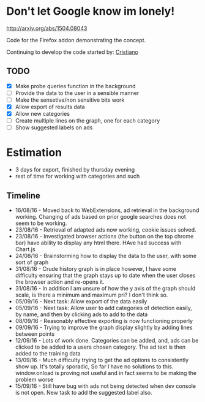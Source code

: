 # Don't let Google know im lonely!

http://arxiv.org/abs/1504.08043

Code for the Firefox addon demonstrating the concept.

Continuing to develop the code started by: [Cristiano](https://github.com/guimarac)

## TODO

- [x] Make probe queries function in the background
- [ ] Provide the data to the user in a sensible manner
- [ ] Make the sensetive/non sensitive bits work
- [x] Allow export of results data
- [x] Allow new categories
- [ ] Create multiple lines on the graph, one for each category
- [ ] Show suggested labels on ads

# Estimation
- 3 days for export, finished by thursday evening
- rest of time for working with categories and such


## Timeline


- 16/08/16 - Moved back to WebExtensions, ad retrieval in the background working. Changing of ads based on prior google searches does not seem to be working.
- 23/08/16 -  Retrieval of adapted ads now working, cookie issues solved.
- 23/08/16 - Investigated browser actions (the button on the top chrome bar) have ability to display any html there. HAve had success with Chart.js
- 24/08/16 -  Brainstorming how to display the data to the user, with some sort of graph
- 31/08/16 - Crude history graph is in place however, I have some difficulty ensuring that the graph stays up to date when the user closes the browser action and re-opens it.
- 31/08/16 - In addition I am unsure of how the y axis of the graph should scale, is there a minimum and maximum pri? I don't think so.
- 05/09/16 - Next task: Allow export of the data easily
- 05/09/16 - Next task: Allow user to add categories of detection easily, by name, and then by clicking ads to add to the data
- 08/09/16 - Reasonably effective exporting is now functioning properly
- 09/09/16 - Trying to improve the graph display slightly by adding lines between points
- 12/09/16 - Lots of work done. Categories can be added, and, ads can be clicked to be added to a users chosen category. The ad text is then added to the training data
- 13/09/16 - Much difficulty trying to get the ad options to consistently show up. It's totally sporadic, So far I have no solutions to this. window.onload is proving not useful and in fact seems to be making the problem worse
- 15/09/16 - Still have bug with ads not being detected when dev console is not open. New task to add the suggested label also.
